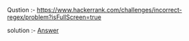Qustion :- https://www.hackerrank.com/challenges/incorrect-regex/problem?isFullScreen=true

solution :- [Answer](https://github.com/Shripad735/CodingProblems/edit/main/Hackerrank/regex/regex.py)
